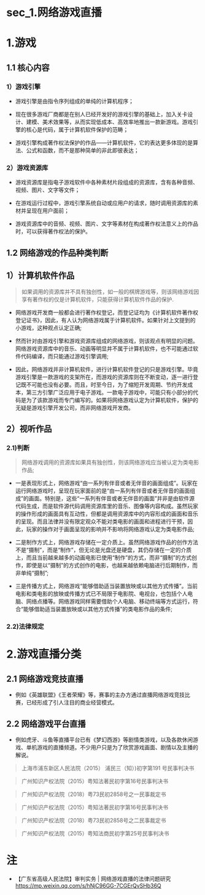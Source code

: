# sec_1.网络游戏直播
# 1.游戏
## 1.1 核心内容
### 1）游戏引擎
- 游戏引擎是由指令序列组成的单纯的计算机程序；

- 现在很多游戏厂商都是在别人已经开发好的游戏引擎的基础上，加入关卡设计、建模、美术效果等，从而实现低成本、高效率地推出一款新游戏。游戏引擎的核心是代码，属于计算机软件保护的范畴；

- 游戏引擎构成著作权法保护的作品——计算机软件，它的表达更多体现的是算法、公式和函数，而不是那种简单的非此即彼表达；

### 2）游戏资源库
- 游戏资源库是指电子游戏软件中各种素材片段组成的资源库，含有各种音频、视频、图片、文字等文件；

- 在游戏运行过程中，游戏引擎系统自动或应用户的请求，随时调用资源库的素材并呈现在用户面前；

- 游戏资源库中的音频、视频、图片、文字等素材在构成著作权法意义上的作品时，可以获得著作权法的保护。

## 1.2 网络游戏的作品种类判断
## 1）计算机软件作品
> 如果调用的资源库并不具有独创性，如一般的棋牌游戏等，则该网络游戏因享有著作权的仅是计算机软件，只能获得计算机软件作品的保护.

- 网络游戏开发商一般都会进行著作权登记，而登记证均为《计算机软件著作权登记证书》，因此，有人认为网络游戏属于计算机软件。如果针对上文提到的小游戏，这种观点认定正确;

- 然而针对由游戏引擎和游戏资源库组成的网络游戏，则该观点有明显的问题。网络游戏资源库中的音乐、动画等明显并不属于计算机软件，也不可能通过软件代码编译，而只能通过游戏引擎调用;

- 因此，网络游戏并非计算机软件，进行计算机软件登记的只是游戏引擎。毕竟游戏引擎是一款游戏的支架所在，而游戏的资源库则在不断变动，逐一进行登记既不可能也没有必要。而且，时至今日，为了缩短开发周期、节约开发成本，第三方引擎广泛应用于电子游戏。一款电子游戏中，可能只有小部分的代码是为了该款游戏而专门编写的。如果将网络游戏认定为计算机软件，保护的无疑是游戏引擎开发公司，而非网络游戏开发商。

## 2）视听作品
### 2.1)判断
> 网络游戏调用的资源库如果具有独创性，则该网络游戏应当被认定为类电影作品;

- 一是表现形式上，网络游戏“由一系列有伴音或者无伴音的画面组成”。玩家在运行网络游戏时，呈现在玩家面前的是“由一系列有伴音或者无伴音的画面组成”的画面。特别是，这些“一系列有伴音或者无伴音的画面”并非是由软件源代码生成，而是软件源代码调用资源库里的音乐、图像等内容构成。虽然玩家的操作形成的画面具有互动性，但都是调用资源库中的内容形成的画面和音乐的呈现。而且法律并没有限定观众不能对类电影的画面和进程进行干预，因此，玩家的操作对于画面呈现的影响并不影响将网络游戏认定为类电影作品;

- 二是制作方式上，网络游戏存储在一定介质上。虽然网络游戏作品的创作方法不是“摄制”，而是“制作”，但无论是光盘还是硬盘，其仍存储在一定的介质上，而且当前越来越多的动画电影已使用“制作”的方式，而非“摄制”的方式创作，即使是以“摄制”的方式创作的电影，也越来越依赖电脑进行后期制作，而非单纯“摄制”;

- 三是传播方式上，网络游戏“能够借助适当装置放映或以其他方式传播”。当前电影和类电影的放映或传播方式已不局限于电影院、电视台，也包括个人电脑、网络点播等。网络游戏同样需要借助个人电脑、移动终端等方式运行，符合“能够借助适当装置放映或以其他方式传播”的类电影作品的条件;

### 2.2)法律规定
> 


# 2.游戏直播分类
## 2.1 网络游戏竞技直播
- 例如《英雄联盟》《王者荣耀》等，赛事的主办方通过直播网络游戏竞技比赛，已经形成了引人注目的商业经营模式。

## 2.2 网络游戏平台直播
- 例如虎牙、斗鱼等直播平台已有《梦幻西游》等剧情类游戏，以及各款休闲游戏、单机游戏的直播频道。不少用户只是为了欣赏游戏画面、剧情以及主播的解说。








> 上海市浦东新区人民法院（2015） 浦民三（知）)初字第191 号民事判决书

> 广州知识产权法院（2015）粤知法著民初字第16号民事判决书

> 广州知识产权法院（2018）粤73民初2858号之一民事裁定书

> 广州知识产权法院（2015）粤知法著民初字第16号民事判决书

> 广州知识产权法院（2018）粤73民初2858号之二民事裁定书

> 广州知识产权法院（2015）粤知法商民初字第25号民事判决书




# 注
- 【广东省高级人民法院】审判实务 | 网络游戏直播的法律问题研究 https://mp.weixin.qq.com/s/hNjC96GG-7CGErQvSHb36Q




